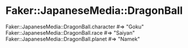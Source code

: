 # Faker::JapaneseMedia::DragonBall

Faker::JapaneseMedia::DragonBall.character #=> "Goku"
Faker::JapaneseMedia::DragonBall.race #=> "Saiyan"
Faker::JapaneseMedia::DragonBall.planet #=> "Namek"
